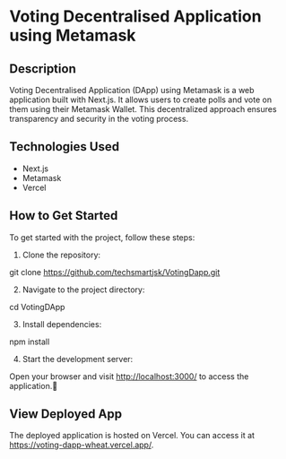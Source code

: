 # Voting Decentralised Application using Metamask

## Description

Voting Decentralised Application (DApp) using Metamask is a web application built with Next.js. It allows users to create polls and vote on them using their Metamask Wallet. This decentralized approach ensures transparency and security in the voting process.

## Technologies Used

- Next.js
- Metamask
- Vercel

## How to Get Started

To get started with the project, follow these steps:

1. Clone the repository:

git clone https://github.com/techsmartjsk/VotingDapp.git

2. Navigate to the project directory:

cd VotingDApp

3. Install dependencies:

npm install

4. Start the development server:

Open your browser and visit [http://localhost:3000/](http://localhost:3000/) to access the application.🚀

## View Deployed App

The deployed application is hosted on Vercel. You can access it at https://voting-dapp-wheat.vercel.app/.
